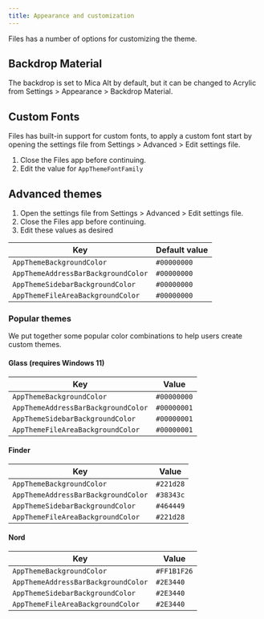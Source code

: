 ```yaml
---
title: Appearance and customization
---
```


Files has a number of options for customizing the theme.

## Backdrop Material
The backdrop is set to Mica Alt by default, but it can be changed to Acrylic from Settings > Appearance > Backdrop Material.

## Custom Fonts
Files has built-in support for custom fonts, to apply a custom font start by opening the settings file from Settings > Advanced > Edit settings file.
1. Close the Files app before continuing.
2. Edit the value for `AppThemeFontFamily`

## Advanced themes

1. Open the settings file from Settings > Advanced > Edit settings file.
2. Close the Files app before continuing.
3. Edit these values as desired

| Key                                 | Default value       |
| ----------------------------------- | ------------------- |
| `AppThemeBackgroundColor`           | `#00000000`         |
| `AppThemeAddressBarBackgroundColor` | `#00000000`         |
| `AppThemeSidebarBackgroundColor`    | `#00000000`         |
| `AppThemeFileAreaBackgroundColor`   | `#00000000`         |

### Popular themes
We put together some popular color combinations to help users create custom themes.

#### **Glass (requires Windows 11)**

| Key                                 | Value       |
| ----------------------------------- | ----------- |
| `AppThemeBackgroundColor`           | `#00000000` |
| `AppThemeAddressBarBackgroundColor` | `#00000001` |
| `AppThemeSidebarBackgroundColor`    | `#00000001` |
| `AppThemeFileAreaBackgroundColor`   | `#00000001` |

#### **Finder**

| Key                                 | Value     |
| ----------------------------------- | --------- |
| `AppThemeBackgroundColor`           | `#221d28` |
| `AppThemeAddressBarBackgroundColor` | `#38343c` |
| `AppThemeSidebarBackgroundColor`    | `#464449` |
| `AppThemeFileAreaBackgroundColor`   | `#221d28` |

#### **Nord**

| Key                                 | Value       |
| ----------------------------------- | ----------- |
| `AppThemeBackgroundColor`           | `#FF1B1F26` |
| `AppThemeAddressBarBackgroundColor` | `#2E3440`   |
| `AppThemeSidebarBackgroundColor`    | `#2E3440`   |
| `AppThemeFileAreaBackgroundColor`   | `#2E3440`   |
